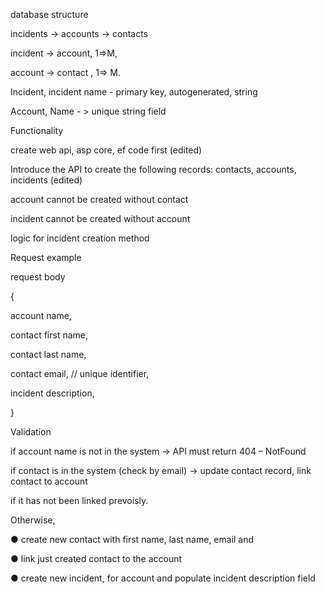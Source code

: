 database structure

incidents -> accounts -> contacts

incident -> account, 1=>M,

account -> contact , 1=> M. 

Incident, incident name - primary key, autogenerated, string

Account, Name - > unique string field

Functionality

create web api, asp core, ef code first (edited)

Introduce the API to create the following records: contacts, accounts, incidents (edited)

account cannot be created without contact

incident cannot be created without account

logic for incident creation method

Request example

request body

{

account name,

contact first name,

contact last name,

contact email, // unique identifier,

incident description,

}

Validation

if account name is not in the system -> API must return 404 – NotFound

if contact is in the system (check by email) -> update contact record, link contact to account 

if it has not been linked prevoisly.

Otherwise, 

● create new contact with first name, last name, email and 

● link just created contact to the account

● create new incident, for account and populate incident description field
